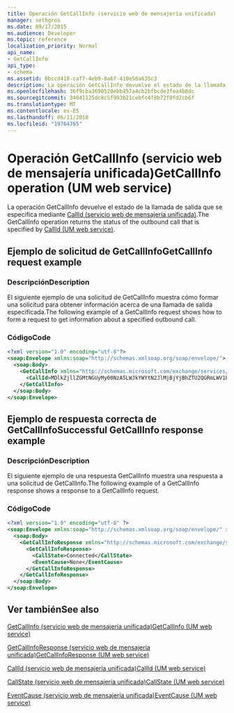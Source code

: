 ```yaml
---
title: Operación GetCallInfo (servicio web de mensajería unificada)
manager: sethgros
ms.date: 09/17/2015
ms.audience: Developer
ms.topic: reference
localization_priority: Normal
api_name:
- GetCallInfo
api_type:
- schema
ms.assetid: 6bccd418-caf7-4eb9-8a6f-410e56a635c3
description: La operación GetCallInfo devuelve el estado de la llamada de salida que se especifica mediante CallId (servicio web de mensajería unificada).
ms.openlocfilehash: 36f9cba3690520ebb457a4cb2bfbcde3fea4b8dc
ms.sourcegitcommit: 34041125dc8c5f993b21cebfc4f8b72f0fd2cb6f
ms.translationtype: MT
ms.contentlocale: es-ES
ms.lasthandoff: 06/11/2018
ms.locfileid: "19764765"
---
```

# <a name="getcallinfo-operation-um-web-service"></a><span data-ttu-id="5ae07-103">Operación GetCallInfo (servicio web de mensajería unificada)</span><span class="sxs-lookup"><span data-stu-id="5ae07-103">GetCallInfo operation (UM web service)</span></span>

<span data-ttu-id="5ae07-104">La operación GetCallInfo devuelve el estado de la llamada de salida que se especifica mediante [CallId (servicio web de mensajería unificada)](callid-um-web-service.md).</span><span class="sxs-lookup"><span data-stu-id="5ae07-104">The GetCallInfo operation returns the status of the outbound call that is specified by [CallId (UM web service)](callid-um-web-service.md).</span></span>
  
## <a name="getcallinfo-request-example"></a><span data-ttu-id="5ae07-105">Ejemplo de solicitud de GetCallInfo</span><span class="sxs-lookup"><span data-stu-id="5ae07-105">GetCallInfo request example</span></span>

### <a name="description"></a><span data-ttu-id="5ae07-106">Descripción</span><span class="sxs-lookup"><span data-stu-id="5ae07-106">Description</span></span>

<span data-ttu-id="5ae07-107">El siguiente ejemplo de una solicitud de GetCallInfo muestra cómo formar una solicitud para obtener información acerca de una llamada de salida especificada.</span><span class="sxs-lookup"><span data-stu-id="5ae07-107">The following example of a GetCallInfo request shows how to form a request to get information about a specified outbound call.</span></span>
  
### <a name="code"></a><span data-ttu-id="5ae07-108">Código</span><span class="sxs-lookup"><span data-stu-id="5ae07-108">Code</span></span>

```XML
<?xml version="1.0" encoding="utf-8"?>
<soap:Envelope xmlns:soap="http://schemas.xmlsoap.org/soap/envelope/">
  <soap:Body>
    <GetCallInfo xmlns="http://schemas.microsoft.com/exchange/services/2006/messages">
      <CallId>MDlkZjllZGMtNGUyMy00NzA5LWJkYWYtN2JlMjBjYjBhZTU2QGRmLWV1bS0wMS5leGNoYW5nZS5jb3JwLm1pY3Jvc29mdC5jb20=</CallId>
    </GetCallInfo>
  </soap:Body>
</soap:Envelope>
```

## <a name="successful-getcallinfo-response-example"></a><span data-ttu-id="5ae07-109">Ejemplo de respuesta correcta de GetCallInfo</span><span class="sxs-lookup"><span data-stu-id="5ae07-109">Successful GetCallInfo response example</span></span>

### <a name="description"></a><span data-ttu-id="5ae07-110">Descripción</span><span class="sxs-lookup"><span data-stu-id="5ae07-110">Description</span></span>

<span data-ttu-id="5ae07-111">El siguiente ejemplo de una respuesta GetCallInfo muestra una respuesta a una solicitud de GetCallInfo.</span><span class="sxs-lookup"><span data-stu-id="5ae07-111">The following example of a GetCallInfo response shows a response to a GetCallInfo request.</span></span>
  
### <a name="code"></a><span data-ttu-id="5ae07-112">Código</span><span class="sxs-lookup"><span data-stu-id="5ae07-112">Code</span></span>

```XML
<?xml version="1.0" encoding="utf-8" ?> 
<soap:Envelope xmlns:soap="http://schemas.xmlsoap.org/soap/envelope/" xmlns:xsi="http://www.w3.org/2001/XMLSchema-instance" xmlns:xsd="http://www.w3.org/2001/XMLSchema">
  <soap:Body>
    <GetCallInfoResponse xmlns="http://schemas.microsoft.com/exchange/services/2006/messages">
      <GetCallInfoResponse>
        <CallState>Connected</CallState> 
        <EventCause>None</EventCause> 
      </GetCallInfoResponse>
    </GetCallInfoResponse>
  </soap:Body>
</soap:Envelope>
```

## <a name="see-also"></a><span data-ttu-id="5ae07-113">Ver también</span><span class="sxs-lookup"><span data-stu-id="5ae07-113">See also</span></span>



[<span data-ttu-id="5ae07-114">GetCallInfo (servicio web de mensajería unificada)</span><span class="sxs-lookup"><span data-stu-id="5ae07-114">GetCallInfo (UM web service)</span></span>](getcallinfo-um-web-service.md)
  
[<span data-ttu-id="5ae07-115">GetCallInfoResponse (servicio web de mensajería unificada)</span><span class="sxs-lookup"><span data-stu-id="5ae07-115">GetCallInfoResponse (UM web service)</span></span>](getcallinforesponse-um-web-service.md)
  
[<span data-ttu-id="5ae07-116">CallId (servicio web de mensajería unificada)</span><span class="sxs-lookup"><span data-stu-id="5ae07-116">CallId (UM web service)</span></span>](callid-um-web-service.md)
  
[<span data-ttu-id="5ae07-117">CallState (servicio web de mensajería unificada)</span><span class="sxs-lookup"><span data-stu-id="5ae07-117">CallState (UM web service)</span></span>](callstate-um-web-service.md)
  
[<span data-ttu-id="5ae07-118">EventCause (servicio web de mensajería unificada)</span><span class="sxs-lookup"><span data-stu-id="5ae07-118">EventCause (UM web service)</span></span>](eventcause-um-web-service.md)

